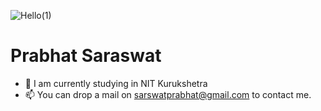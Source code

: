 ![Hello(1)](https://user-images.githubusercontent.com/57228450/155687263-33791f19-7613-4b06-8184-2bb72f9ff630.gif)
# Prabhat Saraswat


- 👀 I am currently studying in NIT Kurukshetra
- 📫 You can drop a mail on sarswatprabhat@gmail.com to contact me.

<!---
saraswatprabhat/saraswatprabhat is a ✨ special ✨ repository because its `README.md` (this file) appears on your GitHub profile.
You can click the Preview link to take a look at your changes.
--->
